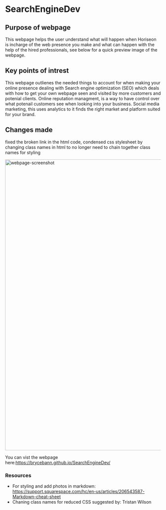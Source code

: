 # SearchEngineDev

## Purpose of webpage

This webpage helps the user understand what will happen when Horiseon is incharge of the web presence you make and what can happen with the help of the hired professionals, see below for a quick preview image of the webpage.

## Key points of intrest

This webpage outlienes the needed things to account for when making your online presence dealing with Search engine optimization (SEO) which deals with how to get your own webpage seen and visited by more customers and potenial clients. Online reputation managment, is a way to have control over what potenail customers see when looking into your business. Social media marketing, this uses analytics to it finds the right market and platform suited for your brand.

## Changes made
fixed the broken link in the html code, condensed css stylesheet by changing class names in html to no longer need to chain together class names for styling 



<img width="938" alt="webpage-screenshot" src="https://user-images.githubusercontent.com/109399715/182673639-a6c64fd3-bd14-4479-bbdb-a7316f83ac7e.PNG">


You can vist the webpage here:https://brycebann.github.io/SearchEngineDev/

### Resources
 * For styling and add photos in markdown: https://support.squarespace.com/hc/en-us/articles/206543587-Markdown-cheat-sheet
 * Chaning class names for reduced CSS suggested by: Tristan Wilson

